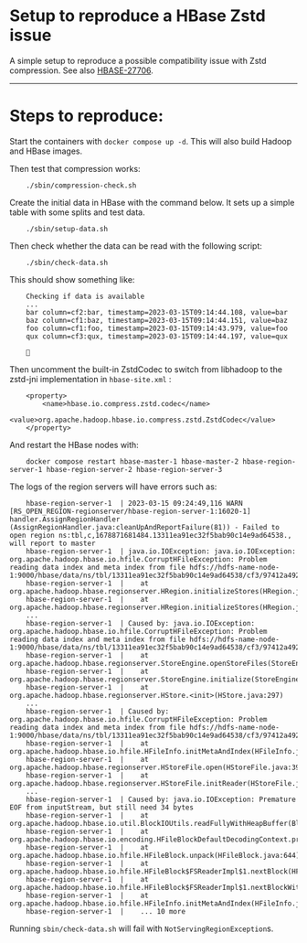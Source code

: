 # Setup to reproduce a HBase Zstd issue

A simple setup to reproduce a possible compatibility issue with Zstd compression. See
also [HBASE-27706](https://issues.apache.org/jira/browse/HBASE-27706).

---

# Steps to reproduce:

Start the containers with `docker compose up -d`. This will also build Hadoop and HBase images.

Then test that compression works:

        ./sbin/compression-check.sh

Create the initial data in HBase with the command below. It sets up a simple table with some splits and test data.

        ./sbin/setup-data.sh

Then check whether the data can be read with the following script:

        ./sbin/check-data.sh

This should show something like:

        Checking if data is available
        ...
        bar column=cf2:bar, timestamp=2023-03-15T09:14:44.108, value=bar
        baz column=cf1:baz, timestamp=2023-03-15T09:14:44.151, value=baz
        foo column=cf1:foo, timestamp=2023-03-15T09:14:43.979, value=foo
        qux column=cf3:qux, timestamp=2023-03-15T09:14:44.197, value=qux
        
        🎉

Then uncomment the built-in ZstdCodec to switch from libhadoop to the zstd-jni implementation in `hbase-site.xml` :

        <property>
            <name>hbase.io.compress.zstd.codec</name>
            <value>org.apache.hadoop.hbase.io.compress.zstd.ZstdCodec</value>
        </property>

And restart the HBase nodes with:

        docker compose restart hbase-master-1 hbase-master-2 hbase-region-server-1 hbase-region-server-2 hbase-region-server-3

The logs of the region servers will have errors such as:

        hbase-region-server-1  | 2023-03-15 09:24:49,116 WARN  [RS_OPEN_REGION-regionserver/hbase-region-server-1:16020-1] handler.AssignRegionHandler (AssignRegionHandler.java:cleanUpAndReportFailure(81)) - Failed to open region ns:tbl,c,1678871681484.13311ea91ec32f5bab90c14e9ad64538., will report to master
        hbase-region-server-1  | java.io.IOException: java.io.IOException: org.apache.hadoop.hbase.io.hfile.CorruptHFileException: Problem reading data index and meta index from file hdfs://hdfs-name-node-1:9000/hbase/data/ns/tbl/13311ea91ec32f5bab90c14e9ad64538/cf3/97412a492a4d484485110a71565ee2c4
        hbase-region-server-1  | 	at org.apache.hadoop.hbase.regionserver.HRegion.initializeStores(HRegion.java:1148)
        hbase-region-server-1  | 	at org.apache.hadoop.hbase.regionserver.HRegion.initializeStores(HRegion.java:1091)
        ...
        hbase-region-server-1  | Caused by: java.io.IOException: org.apache.hadoop.hbase.io.hfile.CorruptHFileException: Problem reading data index and meta index from file hdfs://hdfs-name-node-1:9000/hbase/data/ns/tbl/13311ea91ec32f5bab90c14e9ad64538/cf3/97412a492a4d484485110a71565ee2c4
        hbase-region-server-1  | 	at org.apache.hadoop.hbase.regionserver.StoreEngine.openStoreFiles(StoreEngine.java:288)
        hbase-region-server-1  | 	at org.apache.hadoop.hbase.regionserver.StoreEngine.initialize(StoreEngine.java:338)
        hbase-region-server-1  | 	at org.apache.hadoop.hbase.regionserver.HStore.<init>(HStore.java:297)
        ...
        hbase-region-server-1  | Caused by: org.apache.hadoop.hbase.io.hfile.CorruptHFileException: Problem reading data index and meta index from file hdfs://hdfs-name-node-1:9000/hbase/data/ns/tbl/13311ea91ec32f5bab90c14e9ad64538/cf3/97412a492a4d484485110a71565ee2c4
        hbase-region-server-1  | 	at org.apache.hadoop.hbase.io.hfile.HFileInfo.initMetaAndIndex(HFileInfo.java:392)
        hbase-region-server-1  | 	at org.apache.hadoop.hbase.regionserver.HStoreFile.open(HStoreFile.java:394)
        hbase-region-server-1  | 	at org.apache.hadoop.hbase.regionserver.HStoreFile.initReader(HStoreFile.java:518)
        ...
        hbase-region-server-1  | Caused by: java.io.IOException: Premature EOF from inputStream, but still need 34 bytes
        hbase-region-server-1  | 	at org.apache.hadoop.hbase.io.util.BlockIOUtils.readFullyWithHeapBuffer(BlockIOUtils.java:153)
        hbase-region-server-1  | 	at org.apache.hadoop.hbase.io.encoding.HFileBlockDefaultDecodingContext.prepareDecoding(HFileBlockDefaultDecodingContext.java:104)
        hbase-region-server-1  | 	at org.apache.hadoop.hbase.io.hfile.HFileBlock.unpack(HFileBlock.java:644)
        hbase-region-server-1  | 	at org.apache.hadoop.hbase.io.hfile.HFileBlock$FSReaderImpl$1.nextBlock(HFileBlock.java:1397)
        hbase-region-server-1  | 	at org.apache.hadoop.hbase.io.hfile.HFileBlock$FSReaderImpl$1.nextBlockWithBlockType(HFileBlock.java:1407)
        hbase-region-server-1  | 	at org.apache.hadoop.hbase.io.hfile.HFileInfo.initMetaAndIndex(HFileInfo.java:365)
        hbase-region-server-1  | 	... 10 more

Running `sbin/check-data.sh` will fail with `NotServingRegionException`s.
